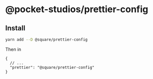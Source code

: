 # @pocket-studios/prettier-config

## Install

```sh
yarn add --D @square/prettier-config
```

Then in

```jsonc
{
  // ...
  "prettier": "@square/prettier-config"
}
```
